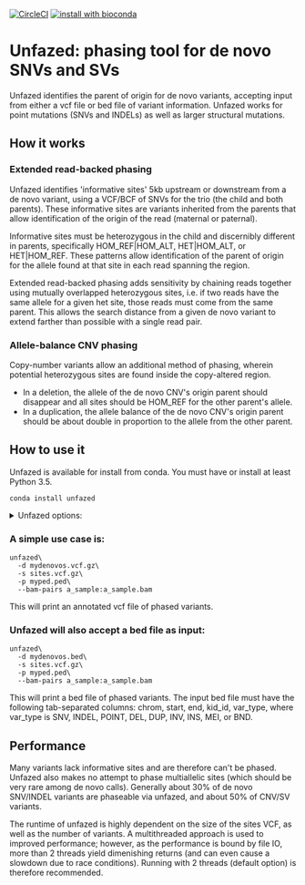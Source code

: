 [![CircleCI](https://circleci.com/gh/jbelyeu/unfazed/tree/master.svg?style=svg)](https://circleci.com/gh/jbelyeu/unfazed/tree/master)
[![install with bioconda](https://img.shields.io/badge/install%20with-bioconda-brightgreen.svg?style=flat)](http://bioconda.github.io/recipes/unfazed/README.html)

# Unfazed: phasing tool for de novo SNVs and SVs
Unfazed identifies the parent of origin for de novo variants, accepting input from either a vcf file or bed file of variant information. Unfazed works for point mutations (SNVs and INDELs) as well as larger structural mutations.

## How it works
### Extended read-backed phasing
Unfazed identifies 'informative sites' 5kb upstream or downstream from a de novo variant, using a VCF/BCF of SNVs for the trio (the child and both parents). These informative sites are variants inherited from the parents that allow identification of the origin of the read (maternal or paternal). 

Informative sites must be heterozygous in the child and discernibly different in parents, specifically HOM_REF|HOM_ALT, HET|HOM_ALT, or HET|HOM_REF. These patterns allow identification of the parent of origin for the allele found at that site in each read spanning the region.

Extended read-backed phasing adds sensitivity by chaining reads together using mutually overlapped heterozygous sites, i.e. if two reads have the same allele for a given het site, those reads must come from the same parent. This allows the search distance from a given de novo variant to extend farther than possible with a single read pair.

### Allele-balance CNV phasing
Copy-number variants allow an additional method of phasing, wherein potential heterozygous sites are found inside the copy-altered region. 
* In a deletion, the allele of the de novo CNV's origin parent should disappear and all sites should be HOM_REF for the other parent's allele. 
* In a duplication, the allele balance of the de novo CNV's origin parent should be about double in proportion to the allele from the other parent.

## How to use it 
Unfazed is available for install from conda. You must have or install at least Python 3.5.

`conda install unfazed `

<details>
  <summary>Unfazed options:</summary>
  
  ```

usage: unfazed [-h] [-v] -d DNMS -s SITES -p PED [-b BAM_DIR]
               [--bam-pairs [BAM_PAIRS [BAM_PAIRS ...]]] [-t THREADS]
               [-o {vcf,bed}] [--include-ambiguous] [--verbose]
               [--outfile OUTFILE]

optional arguments:
  -h, --help            show this help message and exit
  -v, --version         Installed version (0.1.5)
  -d DNMS, --dnms DNMS  valid VCF OR BED file of the DNMs of interest> If BED,
                        must contain chrom, start, end, kid_id, var_type
                        columns (default: None)
  -s SITES, --sites SITES
                        sorted/bgzipped/indexed VCF/BCF file of SNVs to
                        identify informative sites. Must contain each kid and
                        both parents (default: None)
  -p PED, --ped PED     ped file including the kid and both parent IDs
                        (default: None)
  -b BAM_DIR, --bam-dir BAM_DIR
                        directory where bam/cram files (named {sample_id}.bam
                        or {sample_id}.cram) are stored for offspring. If not
                        included, --bam-pairs must be set (default: None)
  --bam-pairs [BAM_PAIRS [BAM_PAIRS ...]]
                        space-delimited list of pairs in the format
                        {sample_id}:{bam_path} where {sample_id} matches an
                        offspring id from the dnm file. Can be used with
                        --bam-dir arg, must be used in its absence (default:
                        None)
  -t THREADS, --threads THREADS
                        number of threads to use (default: 2)
  -o {vcf,bed}, --output-type {vcf,bed}
                        choose output type. If --dnms is not a VCF/BCF, output
                        must be to BED format. Defaults to match --dnms input
                        file (default: None)
  --include-ambiguous   include ambiguous phasing results (default: False)
  --verbose             print verbose output including sites and reads used
                        for phasing. Only applies to BED output (default:
                        False)
  --outfile OUTFILE     name for output file. Defaults to stdout (default:
                        /dev/stdout)
```
</details>

### A simple use case is:

```
unfazed\
  -d mydenovos.vcf.gz\
  -s sites.vcf.gz\
  -p myped.ped\
  --bam-pairs a_sample:a_sample.bam
```
This will print an annotated vcf file of phased variants.

### Unfazed will also accept a bed file as input:

```
unfazed\
  -d mydenovos.bed\
  -s sites.vcf.gz\
  -p myped.ped\
  --bam-pairs a_sample:a_sample.bam
```

This will print a bed file of phased variants. The input bed file must have the following tab-separated columns: chrom, start, end, kid_id, var_type, where var_type is SNV, INDEL, POINT, DEL, DUP, INV, INS, MEI, or BND.

## Performance
Many variants lack informative sites and are therefore can't be phased. Unfazed also makes no attempt to phase multiallelic sites (which should be very rare among de novo calls). Generally about 30% of de novo SNV/INDEL variants are phaseable via unfazed, and about 50% of CNV/SV variants. 

The runtime of unfazed is highly dependent on the size of the sites VCF, as well as the number of variants. A multithreaded approach is used to improved performance; however, as the performance is bound by file IO, more than 2 threads yield dimenishing returns (and can even cause a slowdown due to race conditions). Running with 2 threads (default option) is therefore recommended.
